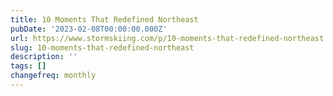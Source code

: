 ```yaml
---
title: 10 Moments That Redefined Northeast
pubDate: '2023-02-08T00:00:00.000Z'
url: https://www.stormskiing.com/p/10-moments-that-redefined-northeast
slug: 10-moments-that-redefined-northeast
description: ''
tags: []
changefreq: monthly
---
```


<!-- Add post content below -->
